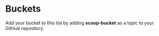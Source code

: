 # Buckets

Add your bucket to this list by adding **scoop-bucket** as a topic to your GitHub repository.

<Buckets />
